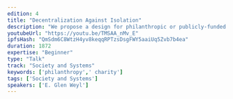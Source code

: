 ```yaml
---
edition: 4
title: "Decentralization Against Isolation"
description: "We propose a design for philanthropic or publicly-funded seeding to allow (near) optimal provision of a decentralized, self-organizing ecosystem of public goods.  The concept extends ideas from Quadratic Voting to a funding mechanism for endogenous community formation. Individuals make public goods contributions to projects of value to them. The amount received by the project is (proportional to) twice the square of the sum of the square roots of contributions received. Under the “standard model” this yields first best public goods provision and some modest modifications can make it fairly robust against collusive or altruistic deviations from that model.  We discuss applications to campaign finance, development ecosystems, news media finance and, more broadly, implications for the liberal-communitarian debate."
youtubeUrl: "https://youtu.be/TMSAA_nMv_E"
ipfsHash: "QmSdm6C8WtzH4yv8keqqRPTzsDsgFWY5aaiUq5Zvb7b4ea"
duration: 1872
expertise: "Beginner"
type: "Talk"
track: "Society and Systems"
keywords: ['philanthropy',' charity']
tags: ['Society and Systems']
speakers: ['E. Glen Weyl']
---
```

